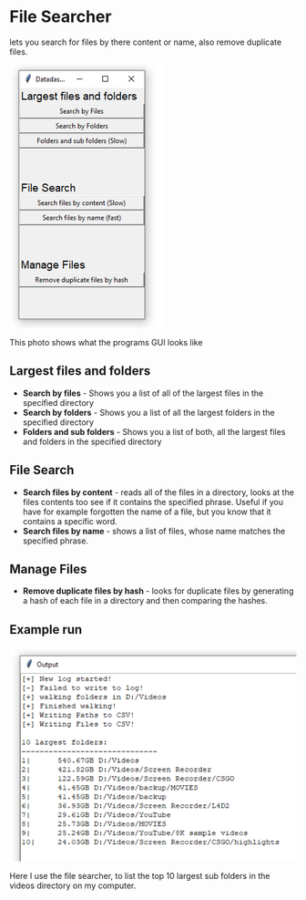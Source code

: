# File Searcher

lets you search for files by there content or name, also remove duplicate files.

![Image of GUI](https://github.com/JaredTurck/file-searcher/blob/main/bin/img2.png)

This photo shows what the programs GUI looks like

## Largest files and folders

- **Search by files** - Shows you a list of all of the largest files in the specified directory
- **Search by folders** - Shows you a list of all the largest folders in the specified directory
- **Folders and sub folders** - Shows you a list of both, all the largest files and folders in the specified directory

## File Search

- **Search files by content** - reads all of the files in a directory, looks at the files contents too see if it contains the specified phrase. Useful if you have for example forgotten the name of a file, but you know that it contains a specific word.
- **Search files by name** - shows a list of files, whose name matches the specified phrase.

## Manage Files

- **Remove duplicate files by hash** - looks for duplicate files by generating a hash of each file in a directory and then comparing the hashes.

## Example run

![Image of example search by files run](https://github.com/JaredTurck/file-searcher/blob/main/bin/img3.png)

Here I use the file searcher, to list the top 10 largest sub folders in the videos directory on my computer.